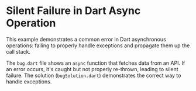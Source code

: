 # Silent Failure in Dart Async Operation

This example demonstrates a common error in Dart asynchronous operations: failing to properly handle exceptions and propagate them up the call stack.

The `bug.dart` file shows an `async` function that fetches data from an API.  If an error occurs, it's caught but not properly re-thrown, leading to silent failure.  The solution (`bugSolution.dart`) demonstrates the correct way to handle exceptions.